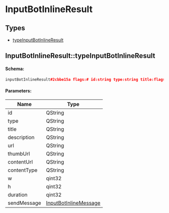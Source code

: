# InputBotInlineResult

## Types

* [typeInputBotInlineResult](#inputbotinlineresulttypeinputbotinlineresult)

## InputBotInlineResult::typeInputBotInlineResult

#### Schema:

```c++
inputBotInlineResult#2cbbe15a flags:# id:string type:string title:flags.1?string description:flags.2?string url:flags.3?string thumb_url:flags.4?string content_url:flags.5?string content_type:flags.5?string w:flags.6?int h:flags.6?int duration:flags.7?int send_message:InputBotInlineMessage = InputBotInlineResult;
```

#### Parameters:

|Name|Type|
|----|----|
|id|QString|
|type|QString|
|title|QString|
|description|QString|
|url|QString|
|thumbUrl|QString|
|contentUrl|QString|
|contentType|QString|
|w|qint32|
|h|qint32|
|duration|qint32|
|sendMessage|[InputBotInlineMessage](inputbotinlinemessage.md)|

